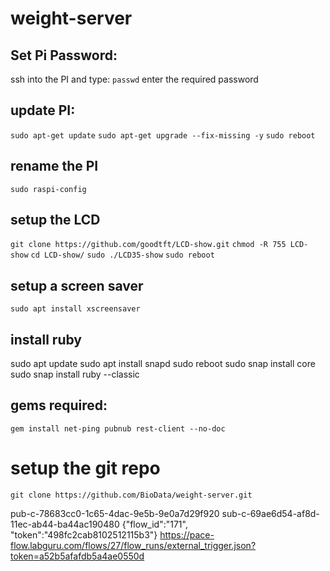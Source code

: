# weight-server
## Set Pi Password:
ssh into the PI and type:
`passwd`
enter the required password

## update PI:
`sudo apt-get update`
`sudo apt-get upgrade --fix-missing -y`
`sudo reboot`

## rename the PI
`sudo raspi-config`


## setup the LCD 
`git clone https://github.com/goodtft/LCD-show.git`
`chmod -R 755 LCD-show`
`cd LCD-show/`
`sudo ./LCD35-show`
`sudo reboot`

## setup a screen saver
`sudo apt install xscreensaver`

## install ruby 
sudo apt update
sudo apt install snapd
sudo reboot
sudo snap install core
sudo snap install ruby --classic

## gems required:
`gem install net-ping pubnub rest-client --no-doc`

# setup the git repo
`git clone https://github.com/BioData/weight-server.git`



pub-c-78683cc0-1c65-4dac-9e5b-9e0a7d29f920
sub-c-69ae6d54-af8d-11ec-ab44-ba44ac190480
{"flow_id":"171", "token":"498fc2cab8102512115b3"}
https://pace-flow.labguru.com/flows/27/flow_runs/external_trigger.json?token=a52b5afafdb5a4ae0550d